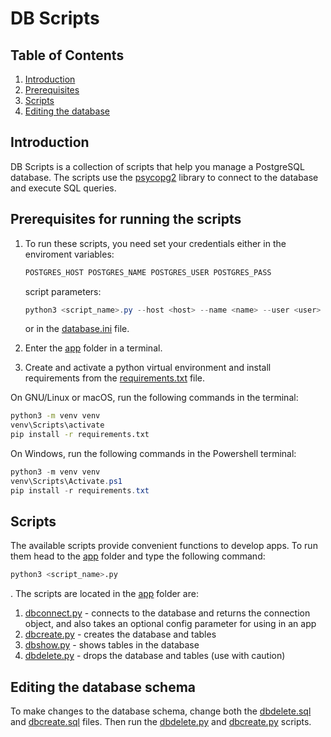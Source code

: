 # DB Scripts

## Table of Contents

1. [Introduction](#introduction)
2. [Prerequisites](#prerequisites-for-running-the-scripts)
3. [Scripts](#scripts)
4. [Editing the database](#editing-the-database-schema)

## Introduction

DB Scripts is a collection of scripts that help you manage a PostgreSQL database. The scripts use the [psycopg2](https://pypi.org/project/psycopg2/) library to connect to the database and execute SQL queries.

## Prerequisites for running the scripts

1. To run these scripts, you need set your credentials either in the enviroment variables:

    ```powershell
    POSTGRES_HOST POSTGRES_NAME POSTGRES_USER POSTGRES_PASS
    ```

    script parameters:

    ```powershell
    python3 <script_name>.py --host <host> --name <name> --user <user> --pass <pass>
    ```

    or in the [database.ini](../app/database.ini) file.

2. Enter the [app](/scripts/app) folder in a terminal.
3. Create and activate a python virtual environment and install requirements from the [requirements.txt](../requirements.txt) file.

On GNU/Linux or macOS, run the following commands in the terminal:

```bash
python3 -m venv venv
venv\Scripts\activate
pip install -r requirements.txt
```

On Windows, run the following commands in the Powershell terminal:

```powershell
python3 -m venv venv
venv\Scripts\Activate.ps1
pip install -r requirements.txt
```

## Scripts

The available scripts provide convenient functions to develop apps. To run them head to the [app](/scripts/app) folder and type the following command:

```bash
python3 <script_name>.py
```

. The scripts are located in the [app](/scripts/app) folder are:

1. [dbconnect.py](/scripts/app/dbconnect.py) - connects to the database and returns the connection object, and also takes an optional config parameter for using in an app
2. [dbcreate.py](/scripts/app/dbcreate.py) - creates the database and tables
3. [dbshow.py](/scripts/app/dbshow.py) - shows tables in the database
4. [dbdelete.py](/scripts/app/dbdelete.py) - drops the database and tables (use with caution)

## Editing the database schema

To make changes to the database schema, change both the [dbdelete.sql](/scripts/dbdelete.sql) and [dbcreate.sql](/scripts/dbcreate.sql) files. Then run the [dbdelete.py](/scripts/app/dbdelete.py) and [dbcreate.py](/scripts/app/dbcreate.py) scripts.
